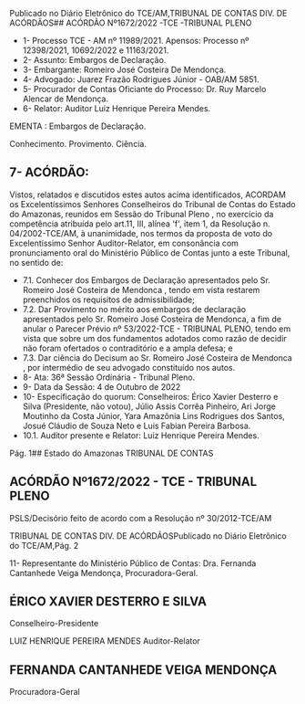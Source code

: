 Publicado  no  Diário  Eletrônico do TCE/AM,TRIBUNAL DE CONTAS DIV. DE ACÓRDÃOS## ACÓRDÃO Nº1672/2022 -TCE -TRIBUNAL PLENO

- 1- Processo TCE - AM nº 11989/2021. Apensos: Processo nº  12398/2021, 10692/2022 e 11163/2021.
- 2- Assunto: Embargos de Declaração.
- 3- Embargante: Romeiro José Costeira De Mendonça.
- 4- Advogado: Juarez Frazão Rodrigues Júnior - OAB/AM 5851.
- 5- Procurador  de  Contas  Oficiante  do  Processo: Dr. Ruy  Marcelo  Alencar  de Mendonça.
- 6- Relator: Auditor Luiz Henrique Pereira Mendes.

EMENTA : Embargos de Declaração.

Conhecimento. Provimento. Ciência.

## 7- ACÓRDÃO:

Vistos, relatados e discutidos estes autos acima identificados, ACORDAM os Excelentíssimos Senhores Conselheiros do Tribunal de Contas do Estado do Amazonas, reunidos  em  Sessão  do Tribunal  Pleno ,  no  exercício  da  competência  atribuída  pelo art.11,  III,  alínea  'f',  item  1,  da  Resolução  n.  04/2002-TCE/AM, à  unanimidade, nos termos da proposta de voto do Excelentíssimo Senhor Auditor-Relator, em consonância com  pronunciamento  oral  do  Ministério  Público  de  Contas  junto  a  este  Tribunal,    no sentido de:

- 7.1. Conhecer dos Embargos de Declaração apresentados pelo Sr. Romeiro  José  Costeira  de  Mendonca , tendo  em  vista  restarem preenchidos os requisitos de admissibilidade;
- 7.2. Dar Provimento no mérito aos embargos de declaração apresentados pelo Sr.  Romeiro  José  Costeira  de  Mendonca, a  fim  de  anular  o Parecer Prévio nº 53/2022-TCE - TRIBUNAL PLENO, tendo em vista que sobre um dos fundamentos adotados como razão de decidir não foram ofertados o contraditório e a ampla defesa; e
- 7.3. Dar ciência do Decisum ao Sr. Romeiro José Costeira de Mendonca , por intermédio de seu advogado constituído nos autos.
- 8- Ata: 36ª Sessão Ordinária - Tribunal Pleno.
- 9- Data da Sessão: 4 de Outubro de 2022
- 10-  Especificação do quorum: Conselheiros: Érico Xavier Desterro e Silva (Presidente, não  votou),  Júlio  Assis  Corrêa  Pinheiro,  Ari  Jorge  Moutinho  da  Costa  Júnior,  Yara Amazônia  Lins  Rodrigues  dos  Santos,  Josué  Cláudio  de  Souza  Neto  e  Luis  Fabian Pereira Barbosa.
- 10.1. Auditor presente e Relator: Luiz Henrique Pereira Mendes.

Pág. 1## Estado do Amazonas TRIBUNAL DE CONTAS

## ACÓRDÃO Nº1672/2022 - TCE - TRIBUNAL PLENO

PSLS/Decisório feito de acordo com a Resolução nº 30/2012-TCE/AM

TRIBUNAL DE CONTAS DIV. DE ACÓRDÃOSPublicado  no  Diário  Eletrônico do TCE/AM,Pág. 2

11-  Representante do Ministério Público de Contas: Dra. Fernanda Cantanhede Veiga Mendonça, Procuradora-Geral.

## ÉRICO XAVIER DESTERRO E SILVA

Conselheiro-Presidente

LUIZ HENRIQUE PEREIRA MENDES Auditor-Relator

## FERNANDA CANTANHEDE VEIGA MENDONÇA

Procuradora-Geral